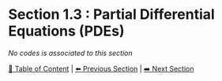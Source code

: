 # Section 1.3 : Partial Differential Equations (PDEs)

_No codes is associated to this section_

[:book: Table of Content](../README.md) | [:arrow_left: Previous Section](../sec1.2/README.md) | [:arrow_right: Next Section](../sec1.4/README.md)